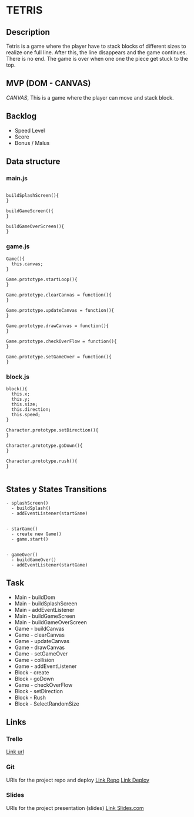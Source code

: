 # TETRIS

## Description
Tetris is a game where the player have to stack blocks of different sizes to realize one full line. After this, the line disappears and the game continues. There is no end. The game is over when one one the piece get stuck to the top.


## MVP (DOM - CANVAS)
*CANVAS*, This is a game where the player can move and stack block.

## Backlog
- Speed Level
- Score
- Bonus / Malus


## Data structure

### main.js
```

buildSplashScreen(){
}

buildGameScreen(){
}

buildGameOverScreen(){
}
```

### game.js
```
Game(){
  this.canvas;
}

Game.prototype.startLoop(){
}

Game.prototype.clearCanvas = function(){
}

Game.prototype.updateCanvas = function(){
}

Game.prototype.drawCanvas = function(){ 
}

Game.prototype.checkOverFlow = function(){
}

Game.prototype.setGameOver = function(){
}
```

### block.js
```
block(){
  this.x;
  this.y;
  this.size;
  this.direction;
  this.speed;  
}

Character.prototype.setDirection(){
}

Character.prototype.goDown(){
}

Character.prototype.rush(){
}


```


## States y States Transitions
```
- splashScreen()
  - buildSplash()
  - addEventListener(startGame)
  
  
- starGame()
  - create new Game()
  - game.start()
  
  
- gameOver()
  - buildGameOver()
  - addEventListener(startGame) 
```

## Task
- Main - buildDom
- Main - buildSplashScreen
- Main - addEventListener
- Main - buildGameScreen
- Main - buildGameOverScreen
- Game - buildCanvas
- Game - clearCanvas
- Game - updateCanvas
- Game - drawCanvas
- Game - setGameOver
- Game - collision
- Game - addEventListener
- Block - create
- Block - goDown
- Game - checkOverFlow
- Block - setDirection
- Block - Rush
- Block - SelectRandomSize


## Links


### Trello
[Link url](https://trello.com/b/O2Molfl5/tetris)


### Git
URls for the project repo and deploy
[Link Repo](https://github.com/chloeleteinturier/Tetris)
[Link Deploy](https://chloeleteinturier.github.io/Tetris/)


### Slides
URls for the project presentation (slides)
[Link Slides.com](https://docs.google.com/presentation/d/12aWbkPZlli7qyOwh-r7aFmeflMeICDQl4ZWgLbv21e8/edit?usp=sharing)
